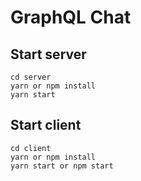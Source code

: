 # GraphQL Chat

## Start server

```
cd server
yarn or npm install
yarn start
```

## Start client

```
cd client
yarn or npm install
yarn start or npm start
```
